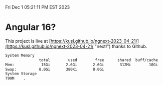 Fri Dec  1 05:21:11 PM EST 2023

# Angular 16?


This project is live at [https://kusl.github.io/ngnext-2023-04-21/](https://kusl.github.io/ngnext-2023-04-21/ "next!") thanks to Github.

```bash
System Memory
               total        used        free      shared  buff/cache   available
Mem:            15Gi       2.6Gi       2.6Gi       312Mi        10Gi        12Gi
Swap:          8.0Gi       380Ki       8.0Gi
System Storage
799M	.
